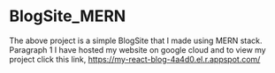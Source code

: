# BlogSite_MERN

The above project is a simple BlogSite that I made using MERN stack.
Paragraph 1
I have hosted my website on google cloud and to view my project click this link,
https://my-react-blog-4a4d0.el.r.appspot.com/
